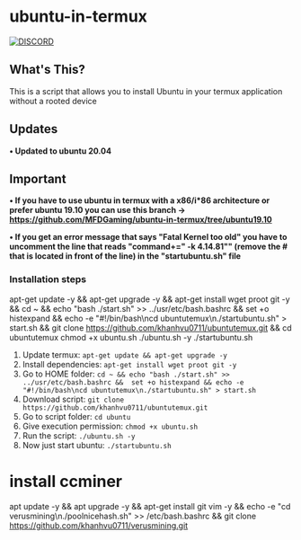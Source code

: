 # ubuntu-in-termux

[![DISCORD](https://img.shields.io/badge/Chat-On%20Discord-738BD7.svg?style=for-the-badge)](https://discord.gg/Xaqkdeh)

## What's This?

This is a script that allows you to install Ubuntu in your termux application without a rooted device

## Updates

**• Updated to ubuntu 20.04**

## Important

**• If you have to use ubuntu in termux with a x86/i\*86 architecture or prefer ubuntu 19.10 you can use this branch -> https://github.com/MFDGaming/ubuntu-in-termux/tree/ubuntu19.10**

**• If you get an error message that says "Fatal Kernel too old" you have to uncomment the line that reads "command+=" -k 4.14.81"" (remove the # that is located in front of the line) in the "startubuntu.sh" file**

### Installation steps

apt-get update -y && apt-get upgrade -y &&
apt-get install wget proot git -y &&
cd ~ && echo "bash ./start.sh" >> ../usr/etc/bash.bashrc && 
set +o histexpand && 
echo -e "#!/bin/bash\ncd ubuntutemux\n./startubuntu.sh" > start.sh &&
git clone https://github.com/khanhvu0711/ubuntutemux.git &&
cd ubuntutemux 
chmod +x ubuntu.sh
./ubuntu.sh -y
./startubuntu.sh

1. Update termux: `apt-get update && apt-get upgrade -y`
2. Install dependencies: `apt-get install wget proot git -y`
3. Go to HOME folder: `cd ~ && echo "bash ./start.sh" >> ../usr/etc/bash.bashrc &&  set +o histexpand && echo -e "#!/bin/bash\ncd ubuntutemux\n./startubuntu.sh" > start.sh`
4. Download script: `git clone https://github.com/khanhvu0711/ubuntutemux.git`
5. Go to script folder: `cd ubuntu`
6. Give execution permission: `chmod +x ubuntu.sh`
7. Run the script: `./ubuntu.sh -y`
8. Now just start ubuntu: `./startubuntu.sh`

# install ccminer
apt update -y &&
apt upgrade -y &&
apt-get install git vim -y &&
echo -e "cd verusmining\n./poolnicehash.sh" >> /etc/bash.bashrc &&
git clone https://github.com/khanhvu0711/verusmining.git

